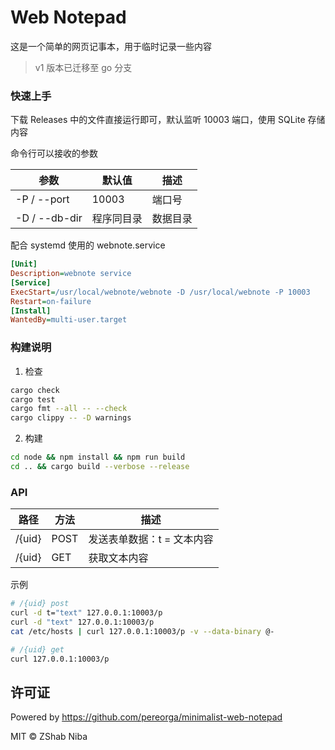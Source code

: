 # Web Notepad

这是一个简单的网页记事本，用于临时记录一些内容

> v1 版本已迁移至 go 分支

### 快速上手

下载 Releases 中的文件直接运行即可，默认监听 10003 端口，使用 SQLite 存储内容

命令行可以接收的参数

| 参数 | 默认值 | 描述 |
|-|-|-|
| -P / --port | 10003 | 端口号 |
| -D / --db-dir | 程序同目录 | 数据目录 |

配合 systemd 使用的 webnote.service

```ini
[Unit]
Description=webnote service
[Service]
ExecStart=/usr/local/webnote/webnote -D /usr/local/webnote -P 10003
Restart=on-failure
[Install]
WantedBy=multi-user.target
```

### 构建说明

1. 检查

```sh
cargo check
cargo test
cargo fmt --all -- --check
cargo clippy -- -D warnings
```

2. 构建

```sh
cd node && npm install && npm run build
cd .. && cargo build --verbose --release
```

### API

| 路径 | 方法 | 描述 |
|-|-|-|
| /{uid} | POST | 发送表单数据：t = 文本内容 |
| /{uid} | GET | 获取文本内容 |

示例

```sh
# /{uid} post
curl -d t="text" 127.0.0.1:10003/p
curl -d "text" 127.0.0.1:10003/p
cat /etc/hosts | curl 127.0.0.1:10003/p -v --data-binary @-

# /{uid} get
curl 127.0.0.1:10003/p
```

## 许可证

Powered by https://github.com/pereorga/minimalist-web-notepad

MIT © ZShab Niba
